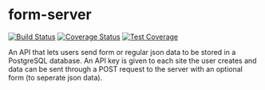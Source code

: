 # form-server
[![Build Status](https://travis-ci.com/mahsheikhdir/form-server.svg?branch=master)](https://travis-ci.com/mahsheikhdir/form-server)
[![Coverage Status](https://coveralls.io/repos/github/mahsheikhdir/form-server/badge.svg?branch=master)](https://coveralls.io/github/mahsheikhdir/form-server?branch=master)
[![Test Coverage](https://api.codeclimate.com/v1/badges/c09c0a7f517fa712543d/test_coverage)](https://codeclimate.com/github/mahsheikhdir/form-server/test_coverage)

An API that lets users send form or regular json data to be stored in a PostgreSQL database. An API key is given to each site the user creates and data can be sent through a POST request to the server with an optional form (to seperate json data).
